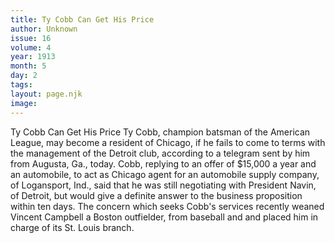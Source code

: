 ```yaml
---
title: Ty Cobb Can Get His Price
author: Unknown
issue: 16
volume: 4
year: 1913
month: 5
day: 2
tags:
layout: page.njk
image:
---
```

Ty Cobb Can Get His Price      Ty Cobb, champion batsman of the American League, may become a resident of Chicago, if he fails to come to terms with the management of the Detroit club, according to a telegram sent by him from Augusta, Ga., today.   Cobb, replying to an offer of $15,000 a year and an automobile, to act as Chicago agent for an automobile supply company, of Logansport, Ind., said that he was still negotiating with President Navin, of Detroit, but would give a definite answer to the business proposition within ten days.   The concern which seeks Cobb's services recently weaned Vincent Campbell a Boston outfielder, from baseball and and placed him in charge of its St. Louis branch.   

